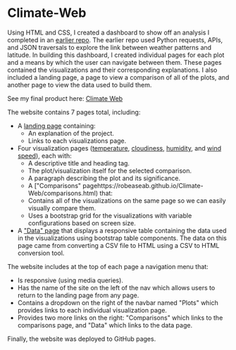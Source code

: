 # Climate-Web

Using HTML and CSS, I created a dashboard to show off an analysis I completed in an [earlier repo](https://github.com/robeaseab/Precipitation-and-Climate-SQLAlchemy).  The earlier repo used Python requests, APIs, and JSON traversals to explore the link between weather patterns and latitude.  In building this dashboard, I created individual pages for each plot and a means by which the user can navigate between them. These pages contained the visualizations and their corresponding explanations. I also included a landing page, a page to view a comparison of all of the plots, and another page to view the data used to build them.

See my final product here: [Climate Web](https://robeaseab.github.io/Climate-Web/index.html)

The website contains 7 pages total, including:

* A [landing page](https://robeaseab.github.io/Climate-Web/) containing:
  * An explanation of the project.
  * Links to each visualizations page.
* Four visualization pages ([temperature](https://robeaseab.github.io/Climate-Web/temp.html), [cloudiness](https://robeaseab.github.io/Climate-Web/cloud.html), [humidity](https://robeaseab.github.io/Climate-Web/humid.html), and [wind speed](https://robeaseab.github.io/Climate-Web/wind.html)), each with:
  * A descriptive title and heading tag.
  * The plot/visualization itself for the selected comparison.
  * A paragraph describing the plot and its significance.
  * A ["Comparisons" pagehttps://robeaseab.github.io/Climate-Web/comparisons.html) that:
  * Contains all of the visualizations on the same page so we can easily visually compare them.
  * Uses a bootstrap grid for the visualizations with variable configurations based on screen size.
* A ["Data" page](https://robeaseab.github.io/Climate-Web/data.html) that displays a responsive table containing the data used in the visualizations using bootstrap table components.  The data on this page came from converting a CSV file to HTML using a CSV to HTML conversion tool.

The website includes at the top of each page a navigation menu that:
* Is responsive (using media queries).
* Has the name of the site on the left of the nav which allows users to return to the landing page from any page.
* Contains a dropdown on the right of the navbar named "Plots" which provides links to each individual visualization page.
* Provides two more links on the right: "Comparisons" which links to the comparisons page, and "Data" which links to the data page.

Finally, the website was deployed to GitHub pages.

